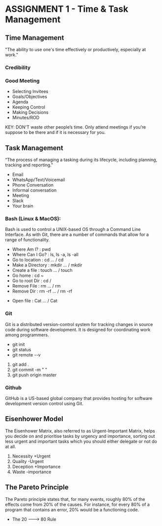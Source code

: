 # ASSIGNMENT 1 - Time & Task Management

## Time Management
"The ability to use one's time effectively or productively, especially at work."

### Credibility

### Good Meeting

- Selecting Invitees
- Goals/Objectives
- Agenda
- Keeping Control
- Making Decisions
- Minutes/ROD

KEY: DON'T waste other people’s time. Only attend meetings if you’re suppose to be there and if it is necessary for you.

## Task Management
“The process of managing a tasking during its lifecycle, including planning, tracking and reporting."

- Email
- WhatsApp/Text/Voicemail
- Phone Conversation
- Informal conversation
- Meeting
- Slack
- Your brain

### Bash (Linux & MacOS):
Bash is used to control a UNIX-based OS through a Command Line Interface. As with Git, there are a number of commands that allow for a range of functionality.

- Where Am I?       : pwd
- Where Can I Go?   : ls, ls -a, ls -all
- Go to location    : cd ... / cd <path>  
- Make a Directory  : mkdir ... / mkdir <path>
- Create a file     : touch ... / touch <path>
- Go home           : cd ~
- Go to root Dir    : cd /
- Remove File       : rm ... / rm <File>
- Remove Dir        : rm -rf ... / rm -rf <Dir>
- Open file         : Cat ... / Cat <File>

### Git
Git is a distributed version-control system for tracking changes in source code during software development. It is designed for coordinating work among programmers.

- git init
- git status
- git remote --v

1. git add .
2. git commit -m " "
3. git push origin master

### Github
GitHub is a US-based global company that provides hosting for software development version control using Git.

## Eisenhower Model
The Eisenhower Matrix, also referred to as Urgent-Important Matrix, helps you decide on and prioritise tasks by urgency and importance, sorting out less urgent and important tasks which you should either delegate or not do at all.
1) Necessity +Urgent
2) Quality -Urgent
3) Deception +Importance
4) Waste -importance

## The Pareto Principle
The Pareto principle states that, for many events, roughly 80% of the effects come from 20% of the causes. For instance, for every 80% of a program that contains an error, 20% would be a functioning code.
- The 20 ---> 80 Rule
